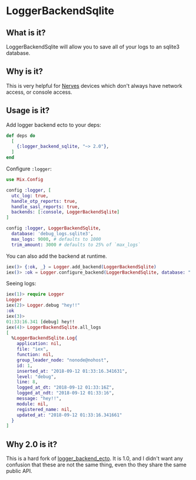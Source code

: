 # LoggerBackendSqlite

## What is it?
LoggerBackendSqlite will allow you to save all of your logs to an sqlite3 database.

## Why is it?
This is very helpful for [Nerves](https://nerves-project.org) devices which
don't always have network access, or console access.

## Usage is it?

Add logger backend ecto to your deps:

```elixir
def deps do
  [
    {:logger_backend_sqlite, "~> 2.0"},
  ]
end
```

Configure `:logger`:

```elixir
use Mix.Config

config :logger, [
  utc_log: true,
  handle_otp_reports: true,
  handle_sasl_reports: true,
  backends: [:console, LoggerBackendSqlite]
]

config :logger, LoggerBackendSqlite,
  database: 'debug_logs.sqlite3',
  max_logs: 9000, # defaults to 1000
  trim_amount: 3000 # defaults to 25% of `max_logs`
```

You can also add the backend at runtime.

```elixir
iex()> {:ok, _} = Logger.add_backend(LoggerBackendSqlite)
iex()> :ok = Logger.configure_backend(LoggerBackendSqlite, database: ":memory:", max_logs: 20)
```

Seeing logs:

```elixir
iex(1)> require Logger
Logger
iex(2)> Logger.debug "hey!!"
:ok
iex(3)> 
01:33:16.341 [debug] hey!!
iex(4)> LoggerBackendSqlite.all_logs                                                           
[
  %LoggerBackendSqlite.Log{
    application: nil,
    file: "iex",
    function: nil,
    group_leader_node: "nonode@nohost",
    id: 1,
    inserted_at: "2018-09-12 01:33:16.341631",
    level: "debug",
    line: 8,
    logged_at_dt: "2018-09-12 01:33:16Z",
    logged_at_ndt: "2018-09-12 01:33:16",
    message: "hey!!",
    module: nil,
    registered_name: nil,
    updated_at: "2018-09-12 01:33:16.341661"
  }
]
```

## Why 2.0 is it?
This is a hard fork of [logger_backend_ecto](https://github.com/ConnorRigby/logger_backend_ecto). 
It is 1.0, and I didn't want any confusion that these are not the same thing, even
tho they share the same public API. 